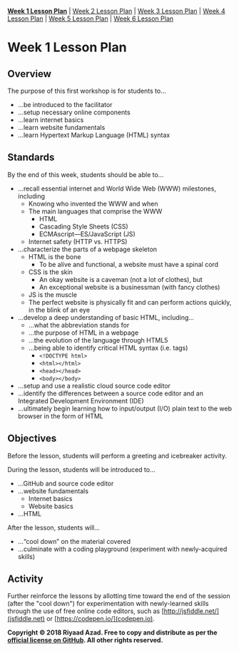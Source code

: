 **[Week 1 Lesson Plan](https://ra-coding-club.github.io/coding-club/week-1-lesson-plan)** | [Week 2 Lesson Plan](https://ra-coding-club.github.io/coding-club/week-2-lesson-plan) | [Week 3 Lesson Plan](https://ra-coding-club.github.io/coding-club/week-3-lesson-plan) | [Week 4 Lesson Plan](https://ra-coding-club.github.io/coding-club/week-4-lesson-plan) | [Week 5 Lesson Plan](https://ra-coding-club.github.io/coding-club/week-5-lesson-plan) | [Week 6 Lesson Plan](https://ra-coding-club.github.io/coding-club/week-6-lesson-plan)

# Week 1 Lesson Plan

## Overview

The purpose of this first workshop is for students to...
* ...be introduced to the facilitator 
* ...setup necessary online components 
* ...learn internet basics 
* ...learn website fundamentals
* ...learn Hypertext Markup Language (HTML) syntax

## Standards

By the end of this week, students should be able to...
* ...recall essential internet and World Wide Web (WWW) milestones, including
    * Knowing who invented the WWW and when
    * The main languages that comprise the WWW
        * HTML
        * Cascading Style Sheets (CSS)
        * ECMAscript—ES/JavaScript (JS)
    * Internet safety (HTTP vs. HTTPS)
* ...characterize the parts of a webpage skeleton
    * HTML is the bone
        * To be alive and functional, a website must have a spinal cord
    * CSS is the skin
        * An okay website is a caveman (not a lot of clothes), but
        * An exceptional website is a businessman (with fancy clothes)
    * JS is the muscle
    * The perfect website is physically fit and can perform actions quickly, in the blink of an eye
* ...develop a deep understanding of basic HTML, including...
    * ...what the abbreviation stands for
    * ...the purpose of HTML in a webpage
    * ...the evolution of the language through HTML5
    * ...being able to identify critical HTML syntax (i.e. tags)
        * `<!DOCTYPE html>`
        * `<html></html>`
        * `<head></head>`
        * `<body></body>`
* ...setup and use a realistic cloud source code editor
* ...identify the differences between a source code editor and an Integrated Development Environment (IDE)
* ...ultimately begin learning how to input/output (I/O) plain text to the web browser in the form of HTML

## Objectives

Before the lesson, students will perform a greeting and icebreaker activity.

During the lesson, students will be introduced to...
* ...GitHub and source code editor
* ...website fundamentals
    * Internet basics
    * Website basics
* ...HTML

After the lesson, students will...
* ...“cool down” on the material covered
* ...culminate with a coding playground (experiment with newly-acquired skills)

## Activity

Further reinforce the lessons by allotting time toward the end of the session (after the "cool down") for experimentation with
newly-learned skills through the use of free online code editors, such as [http://jsfiddle.net/](jsfiddle.net) or [https://codepen.io/](codepen.io).

**Copyright &copy; 2018 Riyaad Azad. Free to copy and distribute as per the [official license on GitHub](https://github.com/ra-coding-club/coding-club/blob/master/LICENSE). All other rights reserved.** 
